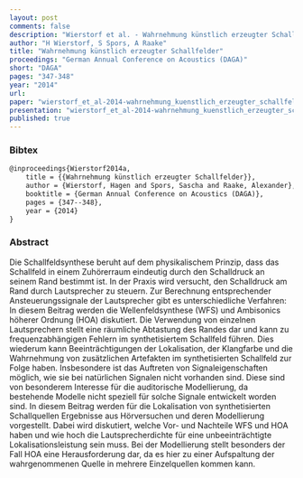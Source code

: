 ```yaml
---
layout: post
comments: false
description: "Wierstorf et al. - Wahrnehmung künstlich erzeugter Schallfelder"
author: "H Wierstorf, S Spors, A Raake"
title: "Wahrnehmung künstlich erzeugter Schallfelder"
proceedings: "German Annual Conference on Acoustics (DAGA)"
short: "DAGA"
pages: "347-348"
year: "2014"
url: 
paper: "wierstorf_et_al-2014-wahrnehmung_kuenstlich_erzeugter_schallfelder.pdf"
presentation: "wierstorf_et_al-2014-wahrnehmung_kuenstlich_erzeugter_schallfelder-presentation.pdf"
published: true
---
```


### Bibtex

```latex
@inproceedings{Wierstorf2014a,
    title = {{Wahrnehmung künstlich erzeugter Schallfelder}},
    author = {Wierstorf, Hagen and Spors, Sascha and Raake, Alexander},
    booktitle = {German Annual Conference on Acoustics (DAGA)},
    pages = {347--348},
    year = {2014}
}
```

### Abstract

Die Schallfeldsynthese beruht auf dem physikalischem Prinzip, dass das
Schallfeld in einem Zuhörerraum eindeutig durch den Schalldruck an seinem Rand
bestimmt ist. In der Praxis wird versucht, den Schalldruck am Rand durch
Lautsprecher zu steuern. Zur Berechnung entsprechender Ansteuerungssignale der
Lautsprecher gibt es unterschiedliche Verfahren: In diesem Beitrag werden die
Wellenfeldsynthese (WFS) und Ambisonics höherer Ordnung (HOA) diskutiert.  Die
Verwendung von einzelnen Lautsprechern stellt eine räumliche Abtastung des
Randes dar und kann zu frequenzabhängigen Fehlern im synthetisiertem Schallfeld
führen. Dies wiederum kann Beeinträchtigungen der Lokalisation, der Klangfarbe
und die Wahrnehmung von zusätzlichen Artefakten im synthetisierten Schallfeld
zur Folge haben.  Insbesondere ist das Auftreten von Signaleigenschaften
möglich, wie sie bei natürlichen Signalen nicht vorhanden sind. Diese sind von
besonderem Interesse für die auditorische Modellierung, da bestehende Modelle
nicht speziell für solche Signale entwickelt worden sind.
In diesem Beitrag werden für die Lokalisation von synthetisierten Schallquellen
Ergebnisse aus Hörversuchen und deren Modellierung vorgestellt.  Dabei wird
diskutiert, welche Vor- und Nachteile WFS und HOA  haben und wie hoch die
Lautsprecherdichte für eine unbeeinträchtigte Lokalisationsleistung sein muss.
Bei der Modellierung stellt besonders der Fall HOA eine Herausforderung dar, da
es hier zu einer Aufspaltung der wahrgenommenen Quelle in mehrere Einzelquellen
kommen kann.
